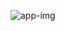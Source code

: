 ![app-img](https://github.com/vishalkumar12323/currency-converter-react-app/assets/137691442/f4fe9383-12a2-43ee-b83a-e77ad6d8fb1b)
